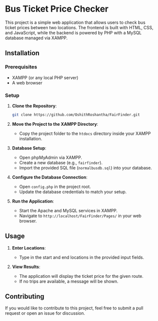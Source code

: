 # Bus Ticket Price Checker

This project is a simple web application that allows users to check bus ticket prices between two locations. The frontend is built with HTML, CSS, and JavaScript, while the backend is powered by PHP with a MySQL database managed via XAMPP.

## Installation

### Prerequisites

- XAMPP (or any local PHP server)
- A web browser

### Setup

1. **Clone the Repository**:
    ```bash
    git clone https://github.com/OshithRoshantha/FairFinder.git
    ```

2. **Move the Project to the XAMPP Directory**:
   - Copy the project folder to the `htdocs` directory inside your XAMPP installation.

3. **Database Setup**:
   - Open phpMyAdmin via XAMPP.
   - Create a new database (e.g., `fairfinder`).
   - Import the provided SQL file (`normalbusdb.sql`) into your database.

4. **Configure the Database Connection**:
   - Open `config.php` in the project root.
   - Update the database credentials to match your setup.

5. **Run the Application**:
   - Start the Apache and MySQL services in XAMPP.
   - Navigate to `http://localhost/FairFinder/Pages/` in your web browser. 

## Usage

1. **Enter Locations**:
   - Type in the start and end locations in the provided input fields.

2. **View Results**:
   - The application will display the ticket price for the given route.
   - If no trips are available, a message will be shown.

## Contributing

If you would like to contribute to this project, feel free to submit a pull request or open an issue for discussion.

